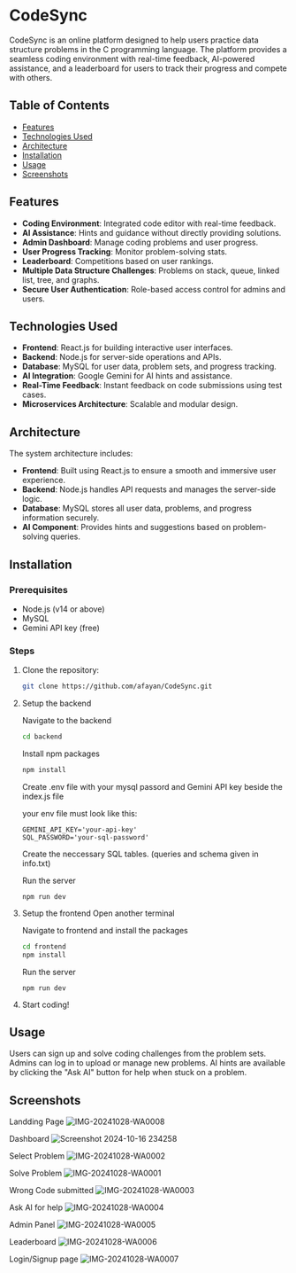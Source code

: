 ﻿# CodeSync

CodeSync is an online platform designed to help users practice data structure problems in the C programming language. The platform provides a seamless coding environment with real-time feedback, AI-powered assistance, and a leaderboard for users to track their progress and compete with others.

## Table of Contents
- [Features](#features)
- [Technologies Used](#technologies-used)
- [Architecture](#architecture)
- [Installation](#installation)
- [Usage](#usage)
- [Screenshots](#screenshots)

## Features
- **Coding Environment**: Integrated code editor with real-time feedback.
- **AI Assistance**: Hints and guidance without directly providing solutions.
- **Admin Dashboard**: Manage coding problems and user progress.
- **User Progress Tracking**: Monitor problem-solving stats.
- **Leaderboard**: Competitions based on user rankings.
- **Multiple Data Structure Challenges**: Problems on stack, queue, linked list, tree, and graphs.
- **Secure User Authentication**: Role-based access control for admins and users.

## Technologies Used
- **Frontend**: React.js for building interactive user interfaces.
- **Backend**: Node.js for server-side operations and APIs.
- **Database**: MySQL for user data, problem sets, and progress tracking.
- **AI Integration**: Google Gemini for AI hints and assistance.
- **Real-Time Feedback**: Instant feedback on code submissions using test cases.
- **Microservices Architecture**: Scalable and modular design.

## Architecture
The system architecture includes:
- **Frontend**: Built using React.js to ensure a smooth and immersive user experience.
- **Backend**: Node.js handles API requests and manages the server-side logic.
- **Database**: MySQL stores all user data, problems, and progress information securely.
- **AI Component**: Provides hints and suggestions based on problem-solving queries.

## Installation

### Prerequisites
- Node.js (v14 or above)
- MySQL
- Gemini API key (free)

### Steps
1. Clone the repository:
   ```bash
   git clone https://github.com/afayan/CodeSync.git
   ```

2. Setup the backend

    Navigate to the backend 
    ```bash
    cd backend
    ```

    Install npm packages
    ```bash
    npm install
    ```

    Create .env file with your mysql passord and Gemini API key beside the index.js file

    your env file must look like this:
    ```
    GEMINI_API_KEY='your-api-key'
    SQL_PASSWORD='your-sql-password'
    ```

    Create the neccessary SQL tables. (queries and schema given in info.txt)

    Run the server
    ```
    npm run dev
    ```

3. Setup the frontend
     Open another terminal

     Navigate to frontend and install the packages
     ```bash
     cd frontend
     npm install
     ```

     Run the server
     ```
     npm run dev
     ```

4. Start coding!

## Usage 
Users can sign up and solve coding challenges from the problem sets.
Admins can log in to upload or manage new problems.
AI hints are available by clicking the "Ask AI" button for help when stuck on a problem.

## Screenshots

Landding Page
![IMG-20241028-WA0008](https://github.com/user-attachments/assets/777e6624-0e6c-4cfa-b61f-9430a6e0a126)

Dashboard
![Screenshot 2024-10-16 234258](https://github.com/user-attachments/assets/4e91cbed-2df1-497f-ae07-ce6febfa9a1f)

Select Problem
![IMG-20241028-WA0002](https://github.com/user-attachments/assets/faf5f482-756e-40c2-b21c-1aafd2a1b08c)

Solve Problem
![IMG-20241028-WA0001](https://github.com/user-attachments/assets/65e9faf7-444b-464e-972f-a5d2f7e218d7)

Wrong Code submitted
![IMG-20241028-WA0003](https://github.com/user-attachments/assets/e2e92d3c-32cb-43a5-94d0-f79c50df4496)

Ask AI for help
![IMG-20241028-WA0004](https://github.com/user-attachments/assets/049a2af1-7a13-41bf-9887-089c8c8ee0d1)

Admin Panel
![IMG-20241028-WA0005](https://github.com/user-attachments/assets/09995e32-5716-467e-9447-c381d710ff51)

Leaderboard
![IMG-20241028-WA0006](https://github.com/user-attachments/assets/0378109e-501b-4ceb-8a22-54fea3438e5b)

Login/Signup page
![IMG-20241028-WA0007](https://github.com/user-attachments/assets/361fe857-1a88-446e-8347-b8a234290486)
